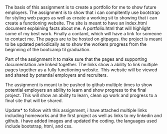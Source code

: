 The basis of this assignment is to create a portfolio for me to show future employers. The assignment is to show that i can compitently use bootstrap for styling web pages as well as create a working sit to showing that i can create a functioning website. The site is meant to have an index.html document explaining facts about me. A portfolio.html that will highlight some of my best work. Finally a contaml, which will have a link for someone to contact me. The pages are to be hosted on gitpages. the project is meant to be updated periodically as to show the workers progress from the beginning of the bootcamp til graduation. 

Part of the assignment it to make sure that the pages and supporting documentation are linked together. The links show a ability to link multiple pages together as a fully functioning website. This website will be viewed and shared by potential employers and recruiters.

The assignment is meant to be pushed to github multiple times to show potential employers an ability to learn and show progress to the final project. This will show an ability to learn, clean up work and progress to a final site that will be shared.

Update*
to follow with this assignment, i have attached multiple links including homeworks and the first project as well as links to my linkedin and github. i have added images and updated the coding.
the languages used include bootstrap, html, and css. 